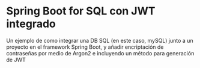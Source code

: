 # Spring Boot for SQL con JWT integrado
 Un ejemplo de como integrar una DB SQL (en este caso, mySQL) junto a un proyecto en el framework Spring Boot, y añadir encriptación de contraseñas por medio de Argon2 e incluyendo un método para generación de JWT
